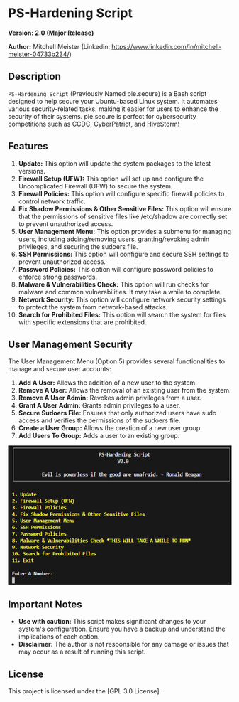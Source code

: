 # PS-Hardening Script

**Version: 2.0 (Major Release)**

**Author:** Mitchell Meister (Linkedin: https://www.linkedin.com/in/mitchell-meister-04733b234/)

## Description

`PS-Hardening Script` (Previously Named pie.secure) is a Bash script designed to help secure your Ubuntu-based Linux system. It automates various security-related tasks, making it easier for users to enhance the security of their systems. pie.secure is perfect for cybersecurity competitions such as CCDC, CyberPatriot, and HiveStorm!

## Features 

1. **Update:** This option will update the system packages to the latest versions.
2. **Firewall Setup (UFW):** This option will set up and configure the Uncomplicated Firewall (UFW) to secure the system.
3. **Firewall Policies:** This option will configure specific firewall policies to control network traffic.
4. **Fix Shadow Permissions & Other Sensitive Files:** This option will ensure that the permissions of sensitive files like /etc/shadow are correctly set to prevent unauthorized access.
5. **User Management Menu:** This option provides a submenu for managing users, including adding/removing users, granting/revoking admin privileges, and securing the sudoers file.
6. **SSH Permissions:** This option will configure and secure SSH settings to prevent unauthorized access.
7. **Password Policies:** This option will configure password policies to enforce strong passwords.
8. **Malware & Vulnerabilities Check:** This option will run checks for malware and common vulnerabilities. It may take a while to complete.
9. **Network Security:** This option will configure network security settings to protect the system from network-based attacks.
10. **Search for Prohibited Files:** This option will search the system for files with specific extensions that are prohibited.

## User Management Security

The User Management Menu (Option 5) provides several functionalities to manage and secure user accounts:

1. **Add A User:** Allows the addition of a new user to the system.
2. **Remove A User:** Allows the removal of an existing user from the system.
3. **Remove A User Admin:** Revokes admin privileges from a user.
4. **Grant A User Admin:** Grants admin privileges to a user.
5. **Secure Sudoers File:** Ensures that only authorized users have sudo access and verifies the permissions of the sudoers file.
6. **Create a User Group:** Allows the creation of a new user group.
7. **Add Users To Group:** Adds a user to an existing group.

![pie.secure Screenshot](ps-hardening-script.png)

## Important Notes

- **Use with caution:** This script makes significant changes to your system's configuration. Ensure you have a backup and understand the implications of each option.
- **Disclaimer:** The author is not responsible for any damage or issues that may occur as a result of running this script.

## License

This project is licensed under the [GPL 3.0 License].
